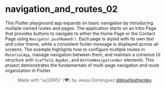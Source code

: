 # navigation_and_routes_02

This Flutter playground app expands on basic navigation by introducing multiple named routes and pages. The application starts on an Intro Page that provides buttons to navigate to either the Home Page or the Contact Page using `Navigator.pushNamed()`. Each page is styled with its own text and color theme, while a consistent footer message is displayed across all screens. The example highlights how to configure multiple routes in `MaterialApp`, manage navigation between them, and maintain a cohesive UI structure with `Scaffold`, `AppBar`, and `BottomNavigationBar` elements. This project demonstrates the fundamentals of multi-page navigation and route organization in Flutter.

> Made with '\u{2665}' (♥) by Jesús Domínguez [@bluefeatherdev](https://github.com/bluefeatherdev)
